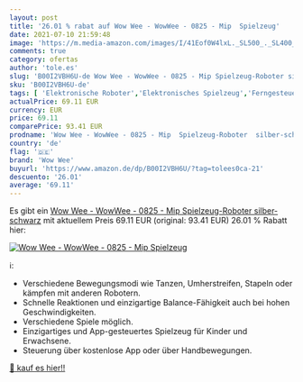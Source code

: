 ```yaml
---
layout: post
title: '26.01 % rabat auf Wow Wee - WowWee - 0825 - Mip  Spielzeug'
date: 2021-07-10 21:59:48
image: 'https://m.media-amazon.com/images/I/41Eof0W4lxL._SL500_._SL400_.jpg'
comments: true
category: ofertas
author: 'tole.es'
slug: 'B00I2VBH6U-de Wow Wee - WowWee - 0825 - Mip Spielzeug-Roboter silber-...'
sku: 'B00I2VBH6U-de'
tags: [ 'Elektronische Roboter','Elektronisches Spielzeug','Ferngesteuerte Fahrzeugmodelle & Zubehör','Hobbys','Spielzeug','wow wee', ]
actualPrice: 69.11 EUR
currency: EUR
price: 69.11
comparePrice: 93.41 EUR
prodname: 'Wow Wee - WowWee - 0825 - Mip  Spielzeug-Roboter  silber-schwarz'
country: 'de'
flag: '🇩🇪'
brand: 'Wow Wee'
buyurl: 'https://www.amazon.de/dp/B00I2VBH6U/?tag=tolees0ca-21'
descuento: '26.01'
average: '69.11'
---
```


Es gibt ein [Wow Wee - WowWee - 0825 - Mip  Spielzeug-Roboter  silber-schwarz](https://www.amazon.de/dp/B00I2VBH6U/?tag=tolees0ca-21) mit aktuellem Preis 69.11 EUR (original: 93.41 EUR) 26.01 % Rabatt hier:

[![Wow Wee - WowWee - 0825 - Mip  Spielzeug](https://m.media-amazon.com/images/I/41Eof0W4lxL._SL500_._SL400_.jpg)](https://www.amazon.de/dp/B00I2VBH6U/?tag=tolees0ca-21)

ℹ️:

- Verschiedene Bewegungsmodi wie Tanzen, Umherstreifen, Stapeln oder kämpfen mit anderen Robotern.
- Schnelle Reaktionen und einzigartige Balance-Fähigkeit auch bei hohen Geschwindigkeiten.
- Verschiedene Spiele möglich.
- Einzigartiges und App-gesteuertes Spielzeug für Kinder und Erwachsene.
- Steuerung über kostenlose App oder über Handbewegungen.

[🛒 kauf es hier!!](https://www.amazon.de/dp/B00I2VBH6U/?tag=tolees0ca-21)
